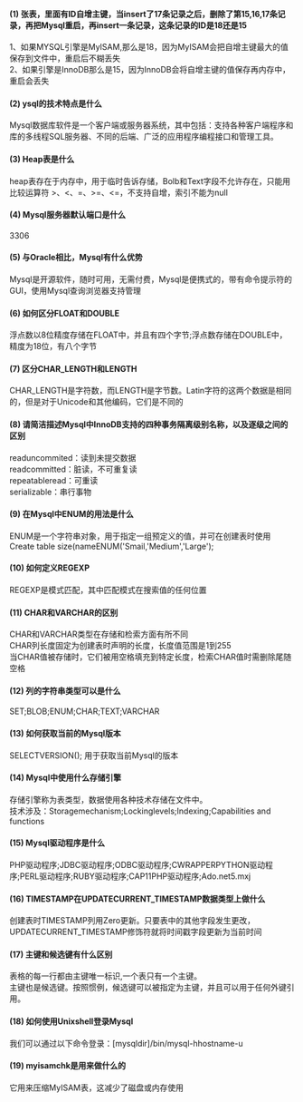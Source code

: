 #### (1) 张表，里面有ID自增主键，当insert了17条记录之后，删除了第15,16,17条记录，再把Mysql重启，再insert一条记录，这条记录的ID是18还是15
1、如果MYSQL引擎是MyISAM,那么是18，因为MyISAM会把自增主键最大的值保存到文件中，重启后不糊丢失<br/>
2、如果引擎是InnoDB那么是15，因为InnoDB会将自增主键的值保存再内存中，重启会丢失

#### (2) ysql的技术特点是什么
Mysql数据库软件是一个客户端或服务器系统，其中包括：支持各种客户端程序和库的多线程SQL服务器、不同的后端、广泛的应用程序编程接口和管理工具。

#### (3) Heap表是什么
heap表存在于内存中，用于临时告诉存储，Bolb和Text字段不允许存在，只能用比较运算符 >、<、=、>=、<=，不支持自增，索引不能为null

#### (4) Mysql服务器默认端口是什么
3306

#### (5) 与Oracle相比，Mysql有什么优势
Mysql是开源软件，随时可用，无需付费，Mysql是便携式的，带有命令提示符的GUI，使用Mysql查询浏览器支持管理

#### (6) 如何区分FLOAT和DOUBLE
浮点数以8位精度存储在FLOAT中，并且有四个字节;浮点数存储在DOUBLE中，精度为18位，有八个字节

#### (7) 区分CHAR_LENGTH和LENGTH
CHAR_LENGTH是字符数，而LENGTH是字节数。Latin字符的这两个数据是相同的，但是对于Unicode和其他编码，它们是不同的

#### (8) 请简洁描述Mysql中InnoDB支持的四种事务隔离级别名称，以及逐级之间的区别
readuncommited：读到未提交数据<br/>
readcommitted：脏读，不可重复读<br/>
repeatableread：可重读<br/>
serializable：串行事物<br/>

#### (9) 在Mysql中ENUM的用法是什么
ENUM是一个字符串对象，用于指定一组预定义的值，并可在创建表时使用<br/>
Create table size(nameENUM('Smail,'Medium','Large');

#### (10) 如何定义REGEXP
REGEXP是模式匹配，其中匹配模式在搜索值的任何位置

#### (11) CHAR和VARCHAR的区别
CHAR和VARCHAR类型在存储和检索方面有所不同<br/>
CHAR列长度固定为创建表时声明的长度，长度值范围是1到255<br/>
当CHAR值被存储时，它们被用空格填充到特定长度，检索CHAR值时需删除尾随空格

#### (12) 列的字符串类型可以是什么
SET;BLOB;ENUM;CHAR;TEXT;VARCHAR

#### (13) 如何获取当前的Mysql版本
SELECTVERSION(); 用于获取当前Mysql的版本

#### (14) Mysql中使用什么存储引擎
存储引擎称为表类型，数据使用各种技术存储在文件中。<br/>
技术涉及：Storagemechanism;Lockinglevels;Indexing;Capabilities and functions

#### (15) Mysql驱动程序是什么
PHP驱动程序;JDBC驱动程序;ODBC驱动程序;CWRAPPERPYTHON驱动程序;PERL驱动程序;RUBY驱动程序;CAP11PHP驱动程序;Ado.net5.mxj

#### (16) TIMESTAMP在UPDATECURRENT_TIMESTAMP数据类型上做什么
创建表时TIMESTAMP列用Zero更新。只要表中的其他字段发生更改，UPDATECURRENT_TIMESTAMP修饰符就将时间戳字段更新为当前时间

#### (17) 主键和候选键有什么区别
表格的每一行都由主键唯一标识,一个表只有一个主键。<br/>
主键也是候选键。按照惯例，候选键可以被指定为主键，并且可以用于任何外键引用。

#### (18) 如何使用Unixshell登录Mysql
我们可以通过以下命令登录：[mysqldir]/bin/mysql-hhostname-u

#### (19) myisamchk是用来做什么的
它用来压缩MyISAM表，这减少了磁盘或内存使用

